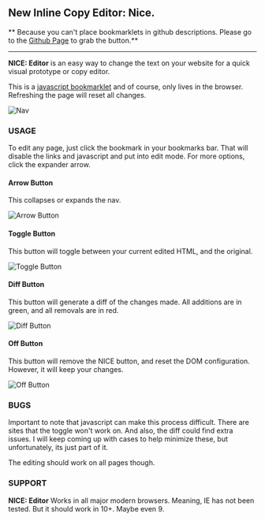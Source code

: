 ## New Inline Copy Editor: Nice.

** Because you can't place bookmarklets in github descriptions.  Please go to the [Github Page](https://seethroughtrees.github.io/nice-inline-copy-editor/) to grab the button.**

--------------------------

**NICE: Editor** is an easy way to change the text on your website for a quick visual prototype or copy editor.

This is a <a href="http://en.wikipedia.org/wiki/Bookmarklet" target="_blank">javascript bookmarklet</a> and of course, only lives in the browser.  Refreshing the page will reset all changes.

![Nav](https://seethroughtrees.github.io/nice-inline-copy-editor/images/nav.png)

### USAGE

To edit any page, just click the bookmark in your bookmarks bar.  That will disable the links and javascript and put into edit mode.  For more options, click the expander arrow.

#### Arrow Button

This collapses or expands the nav.

![Arrow Button](https://seethroughtrees.github.io/nice-inline-copy-editor/images/collapse.png)

#### Toggle Button

This button will toggle between your current edited HTML, and the original.

![Toggle Button](https://seethroughtrees.github.io/nice-inline-copy-editor/images/toggle.png)

#### Diff Button

This button will generate a diff of the changes made. All additions are in green, and all removals are in red.

![Diff Button](https://seethroughtrees.github.io/nice-inline-copy-editor/images/diff.png)


#### Off Button

This button will remove the NICE button, and reset the DOM configuration. However, it will keep your changes.

![Off Button](https://seethroughtrees.github.io/nice-inline-copy-editor/images/off.png)


### BUGS

Important to note that javascript can make this process difficult. There are sites that the toggle won't work on.  And also, the diff could find extra issues.  I will keep coming up with cases to help minimize these, but unfortunately, its just part of it.

The editing should work on all pages though.

### SUPPORT

**NICE: Editor** Works in all major modern browsers. Meaning, IE has not been tested.  But it should work in 10+.  Maybe even 9.
